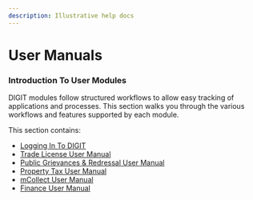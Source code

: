 ```yaml
---
description: Illustrative help docs
---
```


# User Manuals

### Introduction To User Modules

DIGIT modules follow structured workflows to allow easy tracking of applications and processes. This section walks you through the various workflows and features supported by each module.

This section contains:

* [Logging In To DIGIT](guide-login.md)
* [Trade License User Manual](guide-tl/)
* [Public Grievances & Redressal User Manual](guide-pgr/)
* [Property Tax User Manual](guide-pt.md)
* [mCollect User Manual](guide-mcollect.md)
* [Finance User Manual](guide-finance/)














